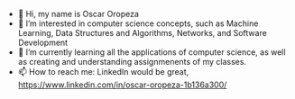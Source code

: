 - 👋 Hi, my name is Oscar Oropeza
- 👀 I’m interested in computer science concepts, such as Machine Learning, Data Structures and Algorithms, Networks, and Software Development
- 🌱 I’m currently learning all the applications of computer science, as well as creating and understanding assignmenents of my classes.
- 📫 How to reach me: LinkedIn would be great, https://www.linkedin.com/in/oscar-oropeza-1b136a300/

<!---
ohOsho/ohOsho is a ✨ special ✨ repository because its `README.md` (this file) appears on your GitHub profile.
You can click the Preview link to take a look at your changes.
--->
